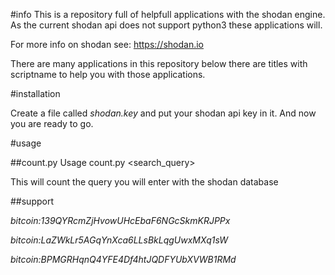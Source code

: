 #info
This is a repository full of helpfull applications with the shodan engine. As the current shodan api does not support python3 these applications will.

For more info on shodan see:
https://shodan.io

There are many applications in this repository below there are titles with scriptname to help you with those applications.

#installation

Create a file called *shodan.key* and put your shodan api key in it. And now you are ready to go.

#usage

##count.py
Usage count.py <search_query>

This will count the query you will enter with the shodan database

##support

*bitcoin:139QYRcmZjHvowUHcEbaF6NGcSkmKRJPPx*

*bitcoin:LaZWkLr5AGqYnXca6LLsBkLqgUwxMXq1sW*

*bitcoin:BPMGRHqnQ4YFE4Df4htJQDFYUbXVWB1RMd*
